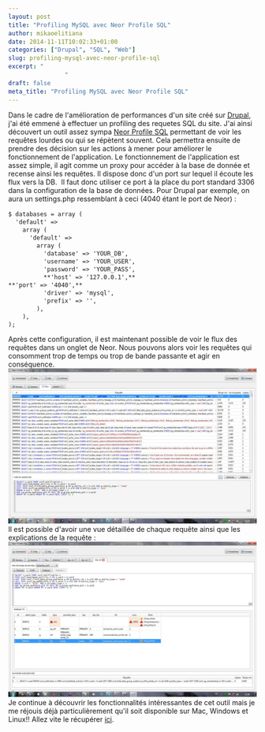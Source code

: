 ```yaml
---
layout: post
title: "Profiling MySQL avec Neor Profile SQL"
author: mikaoelitiana
date: 2014-11-11T10:02:33+01:00
categories: ["Drupal", "SQL", "Web"]
slug: profiling-mysql-avec-neor-profile-sql
excerpt: "
				"
draft: false
meta_title: "Profiling MySQL avec Neor Profile SQL"
---
```


Dans le cadre de l'amélioration de performances d'un site créé sur [Drupal](http://drupal.org "Drupal.org"), j'ai été emmené à effectuer un profiling des requetes SQL du site. J'ai ainsi découvert un outil assez sympa [Neor Profile SQL](http://www.profilesql.com/ "Neor Profile SQL") permettant de voir les requêtes lourdes ou qui se répètent souvent. Cela permettra ensuite de prendre des décision sur les actions à mener pour améliorer le fonctionnement de l'application. Le fonctionnement de l'application est assez simple, il agit comme un proxy pour accéder à la base de donnée et recense ainsi les requêtes. Il dispose donc d'un port sur lequel il écoute les flux vers la DB.  Il faut donc utiliser ce port à la place du port standard 3306 dans la configuration de la base de données. Pour Drupal par exemple, on aura un settings.php ressemblant à ceci (4040 étant le port de Neor) :
```
$ databases = array (
  'default' => 
    array (
      'default' => 
        array (
          'database' => 'YOUR_DB',
          'username' => 'YOUR_USER',
          'password' => 'YOUR_PASS',
          **'host' => '127.0.0.1',**
**'port' => '4040',**
          'driver' => 'mysql',
          'prefix' => '',
        ),
    ),
);
```
Après cette configuration, il est maintenant possible de voir le flux des requêtes dans un onglet de Neor. Nous pouvons alors voir les requêtes qui consomment trop de temps ou trop de bande passante et agir en conséquence. [![Onglet Flux](./neor-2-1024x640.jpg)](http://mikaoelitiana.name/wp-content/uploads/2014/11/neor-2.jpg) Il est possible d'avoir une vue détaillée de chaque requête ainsi que les explications de la requête : [![Explain](./neor-3-1024x640.jpg)](http://mikaoelitiana.name/wp-content/uploads/2014/11/neor-3.jpg) Je continue à découvrir les fonctionnalités intéressantes de cet outil mais je me réjouis déjà particulièrement qu'il soit disponible sur Mac, Windows et Linux!! Allez vite le récupérer [ici](http://www.profilesql.com/download/ "Telecharger Neor").